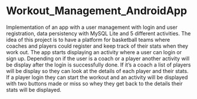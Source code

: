 # Workout_Management_AndroidApp

Implementation of an app with a user management with login and user registration, data persistency with MySQL Lite and 5 different activities. The idea of this project is to have a platform for basketball teams where coaches and players could register and keep track of their stats when they work out. 
The app starts displaying an activity where a user can login or sign up. Depending on if the user is a coach or a player another activity will be display after the login is successfully done. If it’s a coach a list of players will be display so they can look at the details of each player and their stats. If a player login they can start the workout and an activity will be displayed with two buttons made or miss so whey they get back to the details their stats will be displayed.
